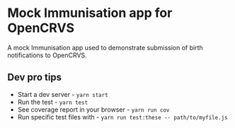 # Mock Immunisation app for OpenCRVS
A mock Immunisation app used to demonstrate submission of  birth notifications to OpenCRVS.

## Dev pro tips

* Start a dev server - `yarn start`
* Run the test - `yarn test`
* See coverage report in your browser - `yarn run cov`
* Run specific test files with - `yarn run test:these -- path/to/myfile.js`
